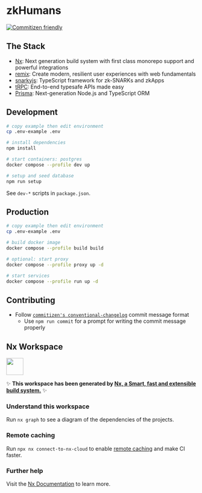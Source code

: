 # zkHumans

[![Commitizen friendly](https://img.shields.io/badge/commitizen-friendly-brightgreen.svg)](http://commitizen.github.io/cz-cli/)

## The Stack

- [Nx](https://nx.dev/): Next generation build system with first class monorepo
  support and powerful integrations
- [remix](https://github.com/remix-run/remix): Create modern, resilient user
  experiences with web fundamentals
- [snarkyjs](https://github.com/o1-labs/snarkyjs): TypeScript framework for
  zk-SNARKs and zkApps
- [tRPC](https://trpc.io/): End-to-end typesafe APIs made easy
- [Prisma](https://www.prisma.io/): Next-generation Node.js and TypeScript ORM

## Development

```sh
# copy example then edit environment
cp .env-example .env

# install dependencies
npm install

# start containers: postgres
docker compose --profile dev up

# setup and seed database
npm run setup
```

See `dev-*` scripts in `package.json`.

## Production

```sh
# copy example then edit environment
cp .env-example .env

# build docker image
docker compose --profile build build

# optional: start proxy
docker compose --profile proxy up -d

# start services
docker compose --profile run up -d
```

## Contributing

- Follow
  [`commitizen's conventional-changelog`](https://github.com/commitizen/cz-cli)
  commit message format
  - Use `npm run commit` for a prompt for writing the commit message properly

## Nx Workspace

<a alt="Nx logo" href="https://nx.dev" target="_blank" rel="noreferrer"><img src="https://raw.githubusercontent.com/nrwl/nx/master/images/nx-logo.png" width="45"></a>

✨ **This workspace has been generated by
[Nx, a Smart, fast and extensible build system.](https://nx.dev)** ✨

### Understand this workspace

Run `nx graph` to see a diagram of the dependencies of the projects.

### Remote caching

Run `npx nx connect-to-nx-cloud` to enable [remote caching](https://nx.app) and
make CI faster.

### Further help

Visit the [Nx Documentation](https://nx.dev) to learn more.
